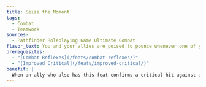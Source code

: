 ```yaml
---
title: Seize the Moment
tags:
  - Combat
  - Teamwork
sources:
  - Pathfinder Roleplaying Game Ultimate Combat
flavor_text: You and your allies are poised to pounce whenever one of you scores a telling blow.
prerequisites:
  - "[Combat Reflexes](/feats/combat-reflexes/)"
  - "[Improved Critical](/feats/improved-critical/)"
benefit: |
  When an ally who also has this feat confirms a critical hit against an opponent that you also threaten, you can make an attack of opportunity against that opponent.
---
```



